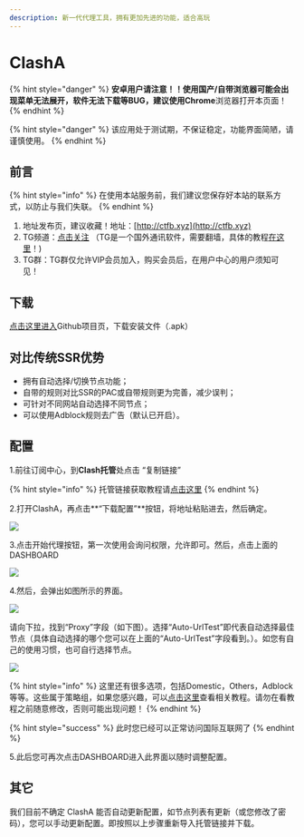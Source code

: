 ```yaml
---
description: 新一代代理工具，拥有更加先进的功能，适合高玩
---
```


# ClashA

{% hint style="danger" %}
**安卓用户请注意！！**使用国产/自带浏览器可能会出现菜单无法展开，软件无法下载等BUG，建议使用**Chrome**浏览器打开本页面！
{% endhint %}

{% hint style="danger" %}
该应用处于测试期，不保证稳定，功能界面简陋，请谨慎使用。
{% endhint %}

## 前言

{% hint style="info" %}
在使用本站服务前，我们建议您保存好本站的联系方式，以防止与我们失联。
{% endhint %}

1. 地址发布页，建议收藏！地址：[http://ctfb.xyz](http://ctfb.xyz)
2. TG频道：[点击关注](https://t.me/cctcloud) （TG是一个国外通讯软件，需要翻墙，具体的教程[在这里](../../advanced/telegram.md)！\)
3. TG群：TG群仅允许VIP会员加入，购买会员后，在用户中心的用户须知可见！

## 下载

[点击这里进入](https://github.com/ccg2018/ClashA/releases)Github项目页，下载安装文件（.apk）

## 对比传统SSR优势

* 拥有自动选择/切换节点功能；
* 自带的规则对比SSR的PAC或自带规则更为完善，减少误判；
* 可针对不同网站自动选择不同节点；
* 可以使用Adblock规则去广告（默认已开启）。

## 配置

1.前往订阅中心，到**Clash托管**处点击 “复制链接”

{% hint style="info" %}
托管链接获取教程请[点击这里](../../panel.md#ding-yue-tuo-guan-lian-jie)
{% endhint %}

2.打开ClashA，再点击**“下载配置”**按钮，将地址粘贴进去，然后确定。

![](../../.gitbook/assets/screenshot_20190611-141609.jpg)

3.点击开始代理按钮，第一次使用会询问权限，允许即可。然后，点击上面的DASHBOARD

![](../../.gitbook/assets/snipaste_2019-06-11_14-52-21.png)

4.然后，会弹出如图所示的界面。

![](../../.gitbook/assets/screenshot_20190611-141625.jpg)

请向下拉，找到“Proxy”字段（如下图）。选择“Auto-UrlTest”即代表自动选择最佳节点（具体自动选择的哪个您可以在上面的“Auto-UrlTest”字段看到。）。如您有自己的使用习惯，也可自行选择节点。

![](../../.gitbook/assets/snipaste_2019-06-11_14-55-31.png)

{% hint style="info" %}
这里还有很多选项，包括Domestic，Others，Adblock等等。这些属于策略组，如果您感兴趣，可以[点击这里](../../advanced/rules.md)查看相关教程。请勿在看教程之前随意修改，否则可能出现问题！
{% endhint %}

{% hint style="success" %}
此时您已经可以正常访问国际互联网了
{% endhint %}

5.此后您可再次点击DASHBOARD进入此界面以随时调整配置。

## 其它

我们目前不确定 ClashA 能否自动更新配置，如节点列表有更新（或您修改了密码），您可以手动更新配置。即按照以上步骤重新导入托管链接并下载。

